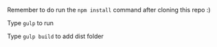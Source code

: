 Remember to do run the `npm install` command after cloning this repo :)

Type `gulp` to run

Type `gulp build` to add dist folder
